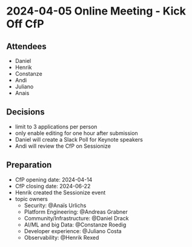# 2024-04-05 Online Meeting - Kick Off CfP

## Attendees

- Daniel
- Henrik
- Constanze
- Andi
- Juliano
- Anais

## Decisions

- limit to 3 applications per person
- only enable editing for one hour after submission
- Daniel will create a Slack Poll for Keynote speakers
- Andi will review the CfP on Sessionize

## Preparation

- CfP opening date: 2024-04-14
- CfP closing date: 2024-06-22
- Henrik created the Sessionize event
- topic owners
  - Security: @Anaïs Urlichs
  - Platform Engineering: @Andreas Grabner
  - Community/Infrastructure: @Daniel Drack
  - AI/ML and big Data: @Constanze Roedig
  - Developer experience: @Juliano Costa
  - Observability: @Henrik Rexed
